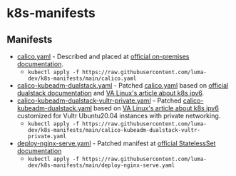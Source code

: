 # k8s-manifests

## Manifests

- [calico.yaml](./calico.yaml) - Described and placed at [official on-premises documentation](https://docs.projectcalico.org/getting-started/kubernetes/self-managed-onprem/onpremises).
  - `kubectl apply -f https://raw.githubusercontent.com/luma-dev/k8s-manifests/main/calico.yaml`
- [calico-kubeadm-dualstack.yaml](./calico-kubeadm-dualstack.yaml) - Patched [calico.yaml](./calico.yaml) based on [official dualstack documentation](https://docs.projectcalico.org/networking/ipv6#enable-dual-stack) and [VA Linux's article about k8s ipv6](https://valinux.hatenablog.com/entry/20200722).
- [calico-kubeadm-dualstack-vultr-private.yaml](./calico-kubeadm-dualstack-vultr-private.yaml) - Patched [calico-kubeadm-dualstack.yaml](./calico-kubeadm-dualstack.yaml) based on [VA Linux's article about k8s ipv6](https://valinux.hatenablog.com/entry/20200722) customized for Vultr Ubuntu20.04 instances with private networking.
  - `kubectl apply -f https://raw.githubusercontent.com/luma-dev/k8s-manifests/main/calico-kubeadm-dualstack-vultr-private.yaml`
- [deploy-nginx-serve.yaml](./deploy-nginx-serve.yaml) - Patched manifest at [official StatelessSet documentation](https://kubernetes.io/docs/tasks/run-application/run-stateless-application-deployment/)
  - `kubectl apply -f https://raw.githubusercontent.com/luma-dev/k8s-manifests/main/deploy-nginx-serve.yaml`

